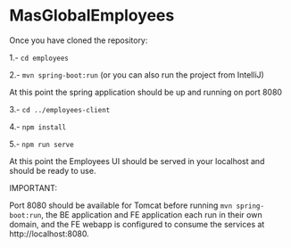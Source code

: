 # MasGlobalEmployees

Once you have cloned the repository: 

1.- `cd employees`

2.- `mvn spring-boot:run` (or you can also run the project from IntelliJ)

At this point the spring application should be up and running on port 8080

3.- `cd ../employees-client`

4.- `npm install`

5.- `npm run serve`


At this point the Employees UI should be served in your localhost and should be ready to use.



IMPORTANT: 

Port 8080 should be available for Tomcat before running `mvn spring-boot:run`, the BE application and FE application each run in their own domain, and the FE webapp is configured to consume the services at http://localhost:8080. 
